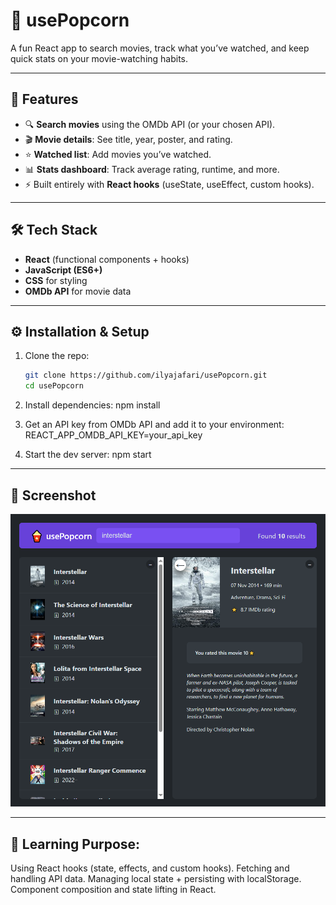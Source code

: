 # 🍿 usePopcorn

A fun React app to search movies, track what you’ve watched, and keep quick stats on your movie-watching habits.

---

## 🚀 Features

- 🔍 **Search movies** using the OMDb API (or your chosen API).
- 🎬 **Movie details**: See title, year, poster, and rating.
- ⭐ **Watched list**: Add movies you’ve watched.
- 📊 **Stats dashboard**: Track average rating, runtime, and more.
- ⚡ Built entirely with **React hooks** (useState, useEffect, custom hooks).

---

## 🛠️ Tech Stack

- **React** (functional components + hooks)
- **JavaScript (ES6+)**
- **CSS** for styling
- **OMDb API** for movie data

---

## ⚙️ Installation & Setup

1. Clone the repo:

   ```bash
   git clone https://github.com/ilyajafari/usePopcorn.git
   cd usePopcorn

   ```

2. Install dependencies:
   npm install

3. Get an API key from OMDb API and add it to your environment:
   REACT_APP_OMDB_API_KEY=your_api_key

4. Start the dev server:
   npm start

---

## 📸 Screenshot

![App Screenshot](./public/app-screenshot.png)

---

## 🌟 Learning Purpose:

Using React hooks (state, effects, and custom hooks).
Fetching and handling API data.
Managing local state + persisting with localStorage.
Component composition and state lifting in React.
